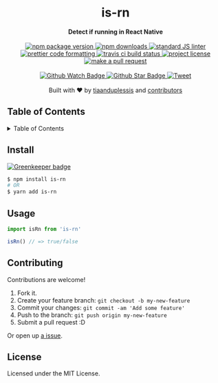 
<h1 align="center">is-rn</h1>
<div align="center">
  <strong>Detect if running in React Native</strong>
</div>
<br>
<div align="center">
  <a href="https://npmjs.org/package/is-rn">
    <img src="https://img.shields.io/npm/v/is-rn.svg?style=flat-square" alt="npm package version" />
  </a>
  <a href="https://npmjs.org/package/is-rn">
  <img src="https://img.shields.io/npm/dm/is-rn.svg?style=flat-square" alt="npm downloads" />
  </a>
  <a href="https://github.com/feross/standard">
    <img src="https://img.shields.io/badge/code%20style-standard-brightgreen.svg?style=flat-square" alt="standard JS linter" />
  </a>
  <a href="https://github.com/prettier/prettier">
    <img src="https://img.shields.io/badge/styled_with-prettier-ff69b4.svg?style=flat-square" alt="prettier code formatting" />
  </a>
  <a href="https://travis-ci.org/tiaanduplessis/is-rn">
    <img src="https://img.shields.io/travis/tiaanduplessis/is-rn.svg?style=flat-square" alt="travis ci build status" />
  </a>
  <a href="https://github.com/tiaanduplessis/is-rn/blob/master/LICENSE">
    <img src="https://img.shields.io/npm/l/is-rn.svg?style=flat-square" alt="project license" />
  </a>
  <a href="http://makeapullrequest.com">
    <img src="https://img.shields.io/badge/PRs-welcome-brightgreen.svg?style=flat-square" alt="make a pull request" />
  </a>
</div>
<br>
<div align="center">
  <a href="https://github.com/tiaanduplessis/is-rn/watchers">
    <img src="https://img.shields.io/github/watchers/tiaanduplessis/is-rn.svg?style=social" alt="Github Watch Badge" />
  </a>
  <a href="https://github.com/tiaanduplessis/is-rn/stargazers">
    <img src="https://img.shields.io/github/stars/tiaanduplessis/is-rn.svg?style=social" alt="Github Star Badge" />
  </a>
  <a href="https://twitter.com/intent/tweet?text=Check%20out%20is-rn!%20https://github.com/tiaanduplessis/is-rn%20%F0%9F%91%8D">
    <img src="https://img.shields.io/twitter/url/https/github.com/tiaanduplessis/is-rn.svg?style=social" alt="Tweet" />
  </a>
</div>
<br>
<div align="center">
  Built with ❤︎ by <a href="https://github.com/tiaanduplessis">tiaanduplessis</a> and <a href="https://github.com/tiaanduplessis/is-rn/contributors">contributors</a>
</div>

<h2>Table of Contents</h2>
<details>
  <summary>Table of Contents</summary>
  <li><a href="#install">Install</a></li>
  <li><a href="#usage">Usage</a></li>
  <li><a href="#contribute">Contribute</a></li>
  <li><a href="#license">License</a></li>
</details>

## Install

[![Greenkeeper badge](https://badges.greenkeeper.io/tiaanduplessis/is-rn.svg)](https://greenkeeper.io/)

```sh
$ npm install is-rn
# OR
$ yarn add is-rn
```

## Usage

```js
import isRn from 'is-rn'

isRn() // => true/false
```

## Contributing

Contributions are welcome!

1. Fork it.
2. Create your feature branch: `git checkout -b my-new-feature`
3. Commit your changes: `git commit -am 'Add some feature'`
4. Push to the branch: `git push origin my-new-feature`
5. Submit a pull request :D

Or open up [a issue](https://github.com/tiaanduplessis/is-rn/issues).

## License

Licensed under the MIT License.
